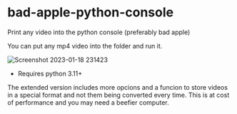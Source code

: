 # bad-apple-python-console
Print any video into the python console (preferably bad apple)

You can put any mp4 video into the folder and run it.

![Screenshot 2023-01-18 231423](https://user-images.githubusercontent.com/88735758/213360982-217e6632-3ff7-40ab-b5bf-96fae56129ce.png)

- Requires python 3.11+

The extended version includes more opcions and a funcion to store videos in a special format and not them being converted every time. This is at cost of performance and you may need a beefier computer.
